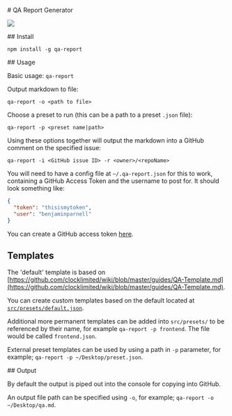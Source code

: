 # QA Report Generator

![](https://cloud.githubusercontent.com/assets/367517/9138162/0ba5f124-3d1a-11e5-9f52-377b9029ed8e.gif)

## Install

`npm install -g qa-report`

## Usage

Basic usage:
`qa-report`

Output markdown to file:

`qa-report -o <path to file>`

Choose a preset to run (this can be a path to a preset `.json` file):

`qa-report -p <preset name|path>`

Using these options together will output the markdown into a GitHub comment on the specified issue:

`qa-report -i <GitHub issue ID> -r <owner>/<repoName>`

You will need to have a config file at `~/.qa-report.json` for this to work, containing a GitHub Access Token
and the username to post for. It should look something like:

```json
{
  "token": "thisismytoken",
  "user": "benjaminparnell"
}
```

You can create a GitHub access token [here](https://github.com/settings/tokens).

## Templates

The 'default' template is based on [https://github.com/clocklimited/wiki/blob/master/guides/QA-Template.md](https://github.com/clocklimited/wiki/blob/master/guides/QA-Template.md).

You can create custom templates based on the default located at [`src/presets/default.json`](https://github.com/clocklimited/qa-report/blob/master/src/presets/default.json).

Additional more permanent templates can be added into `src/presets/` to be referenced by their name, for example `qa-report -p frontend`. The file would be called `frontend.json`.

External preset templates can be used by using a path in `-p` parameter, for example; `qa-report -p ~/Desktop/preset.json`.

## Output

By default the output is piped out into the console for copying into GitHub.

An output file path can be specified using `-o`, for example; `qa-report -o ~/Desktop/qa.md`.
